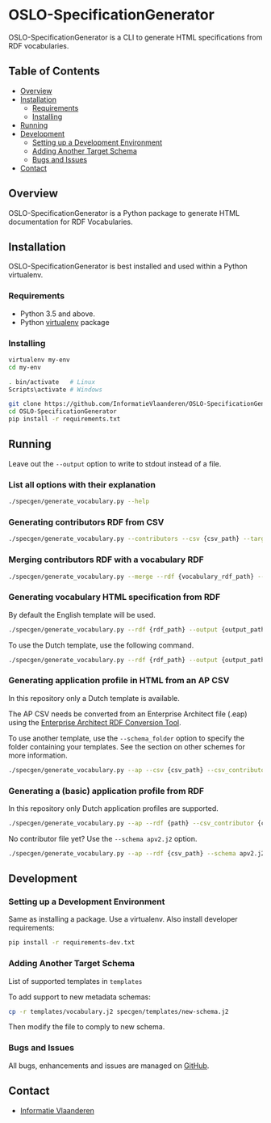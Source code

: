 # OSLO-SpecificationGenerator

OSLO-SpecificationGenerator is a CLI to generate HTML specifications from RDF vocabularies.

## Table of Contents
* [Overview](#overview)
* [Installation](#installation)
  * [Requirements](#requirements)
  * [Installing](#installing)
* [Running](#running)
* [Development](#development)
  * [Setting up a Development Environment](#setting-up-a-development-environment)
  * [Adding Another Target Schema](#adding-another-target-schema)
  * [Bugs and Issues](#bugs-and-issues)
* [Contact](#contact)


## Overview

OSLO-SpecificationGenerator is a Python package to generate HTML documentation for RDF Vocabularies.


## Installation

OSLO-SpecificationGenerator is best installed and used within a Python virtualenv.

### Requirements

* Python 3.5 and above.
* Python [virtualenv](https://virtualenv.pypa.io/) package


### Installing

```bash
virtualenv my-env
cd my-env

. bin/activate   # Linux
Scripts\activate # Windows

git clone https://github.com/InformatieVlaanderen/OSLO-SpecificationGenerator.git
cd OSLO-SpecificationGenerator
pip install -r requirements.txt
```

## Running

Leave out the `--output` option to write to stdout instead of a file.

### List all options with their explanation

```bash
./specgen/generate_vocabulary.py --help
```

### Generating contributors RDF from CSV

```bash
./specgen/generate_vocabulary.py --contributors --csv {csv_path} --target {column} --output {output_path}
```

### Merging contributors RDF with a vocabulary RDF

```bash
./specgen/generate_vocabulary.py --merge --rdf {vocabulary_rdf_path} --rdf_contributor {contributors_rdf_path} --output {output_path}
```

### Generating vocabulary HTML specification from RDF

By default the English template will be used.

```bash
./specgen/generate_vocabulary.py --rdf {rdf_path} --output {output_path}
```

To use the Dutch template, use the following command.

```bash
./specgen/generate_vocabulary.py --rdf {rdf_path} --output {output_path} --schema vocabularynl.j2
```

### Generating application profile in HTML from an AP CSV

In this repository only a Dutch template is available.

The AP CSV needs be converted from an Enterprise Architect file (.eap) using the [Enterprise Architect RDF Conversion Tool](https://github.com/Informatievlaanderen/OSLO-EA-to-RDF).

To use another template, use the `--schema_folder` option to specify the folder containing your templates.
See the section on other schemes for more information.

```bash
./specgen/generate_vocabulary.py --ap --csv {csv_path} --csv_contributor {csv_contributor_path} --output {output_path}
```


### Generating a (basic) application profile from RDF

In this repository only Dutch application profiles are supported.

```bash
./specgen/generate_vocabulary.py --ap --rdf {path} --csv_contributor {csv_contributor_path} --output {output_path}
```

No contributor file yet? Use the `--schema apv2.j2` option.

```bash
./specgen/generate_vocabulary.py --ap --rdf {csv_path} --schema apv2.j2 --output {output_path}
```

## Development

### Setting up a Development Environment

Same as installing a package.  Use a virtualenv.  Also install developer requirements:

```bash
pip install -r requirements-dev.txt
```

### Adding Another Target Schema

List of supported templates in `templates`

To add support to new metadata schemas:
```bash
cp -r templates/vocabulary.j2 specgen/templates/new-schema.j2
```
Then modify the file to comply to new schema.


### Bugs and Issues

All bugs, enhancements and issues are managed on [GitHub](https://github.com/InformatieVlaanderen/OSLO-SpecificationGenerator/issues).

## Contact

* [Informatie Vlaanderen](mailto:oslo@kb.vlaanderen.be)
